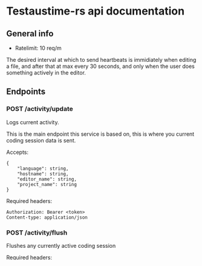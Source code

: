# Testaustime-rs api documentation

## General info

- Ratelimit: 10 req/m

The desired interval at which to send heartbeats is immidiately when editing a file, and after that at max every 30 seconds, and only when the user does something actively in the editor.

## Endpoints

### POST /activity/update

Logs current activity.

This is the main endpoint this service is based on, this is where you current coding session data is sent.

Accepts:
```
{
    "language": string,
    "hostname": string,
    "editor_name": string,
    "project_name": string
}
```

Required headers:
```
Authorization: Bearer <token>
Content-type: application/json
```

### POST /activity/flush

Flushes any currently active coding session

Required headers:
```
Authorization: Bearer <token>
```

### GET /users/{username}/activity/data

Get your coding activity data

Url params:
- {username}
- language
- editor
- project_name
- hostname
- min_duration

The users with `{username}` has to be a friend or self of the auth_token provided

A special case of `{username}` is `@me` where the response will include the data of the authenticating user

Returns:
```
[
    {
        "language": string,
        "hostname": string,
        "editor_name": string,
        "project_name": string,
        "start_time": number,
        "duration": number
    },
    ...
]
```

Required headers:
```
Authorization: Bearer <token>
```

### GET /users/@me

Gets the data of the authenticating user

Returns:
```
{
    "id": int,
    "user_name": string,
    "friend_code": string,
    "registration_time": string,
}
```

Required headers:
```
Authorization: Bearer <token>
```

### POST /users/register

Registers a new user and returns the users auth token

Accepts:
```
{
    "username": string,
    "password": string
}
```

Required headers:
```
Content-type: application/json
```

Returns:
```
<AUTHTOKEN>
```

### POST /users/login

Logins to a users account returning the auth token

Accepts:
```
{
    "username": string,
    "password": string
}
```

Required headers:
```
Content-type: application/json
```

Returns:
```
<AUTHTOKEN>
```

### POST /users/changepassword

Changes the users password

Accepts:
```
{
    "old": string,
    "new": string
}
```

Required headers:
```
Authorization: Bearer <token>
Content-type: application/json
```

### POST /users/regenerate

Regenerate users auth token

Required headers:
```
Authorization: Bearer <token>
```

Returns:
```
<NEWAUTHTOKEN>
```

### POST /friends/add

Add the holder of the friend token as a friend of the authenticating user

Accepts:
```
ttfc_FRIENDCODE
```

*Note: The friend code is valid with or without the "ttfc_" prefix*


Required headers:
```
Authorization: Bearer <token>
```

### GET /friends/list

Gets a list of the authenticating users friends

Returns:
```
[
    string,
    ...
]
```

The string specifies the friends username

Required headers:
```
Authorization: Bearer <token>
```

### POST /friends/regenerate

Regenerates the authenticating users friend code


Required headers:
```
Authorization: Bearer <token>
```

Returns:
```
NEWFRIENDCODE
```
